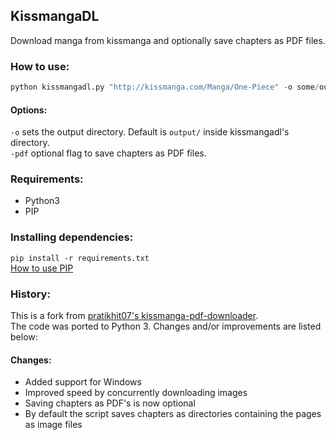## KissmangaDL
Download manga from kissmanga and optionally save chapters as PDF files.

### How to use:
```python
python kissmangadl.py "http://kissmanga.com/Manga/One-Piece" -o some/output/directory -pdf
```

#### Options:

`-o` sets the output directory. Default is `output/` inside kissmangadl's directory. <br>
`-pdf` optional flag to save chapters as PDF files.

### Requirements:
* Python3
* PIP

### Installing dependencies:
`pip install -r requirements.txt` <br>
[How to use PIP](https://www.makeuseof.com/tag/install-pip-for-python/)

### History:

This is a fork from [pratikhit07's kissmanga-pdf-downloader](https://github.com/pratikhit07/kissmanga-pdf-downloader). <br>
The code was ported to Python 3. Changes and/or improvements are listed below:

#### Changes:
* Added support for Windows
* Improved speed by concurrently downloading images
* Saving chapters as PDF's is now optional
* By default the script saves chapters as directories containing the pages as image files
